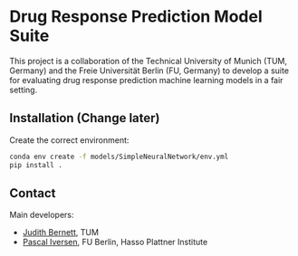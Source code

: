 # Drug Response Prediction Model Suite

This project is a collaboration of the Technical University of Munich (TUM, Germany) 
and the Freie Universität Berlin (FU, Germany) to develop a suite 
for evaluating drug response prediction machine learning models in a fair setting.

## Installation (Change later)

Create the correct environment:
```bash
conda env create -f models/SimpleNeuralNetwork/env.yml
pip install .
```

## Contact
Main developers: 

- [Judith Bernett](mailto:judith.bernett@tum.de), TUM 
- [Pascal Iversen](mailto:Pascal.Iversen@hpi.de), FU Berlin, Hasso Plattner Institute
